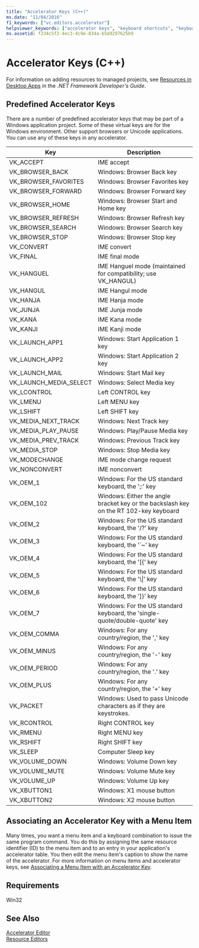 ```yaml
---
title: "Accelerator Keys (C++)"
ms.date: "11/04/2016"
f1_keywords: ["vc.editors.accelerator"]
helpviewer_keywords: ["accelerator keys", "keyboard shortcuts", "keyboard shortcuts [C++], predefined", "menus [C++], shortcut keys", "keyboard shortcuts [C++], menu association"]
ms.assetid: f234c5f2-4ec3-4c9e-834a-b5dd297625b9
---
```

# Accelerator Keys (C++)

For information on adding resources to managed projects, see [Resources in Desktop Apps](/dotnet/framework/resources/index) in the *.NET Framework Developer's Guide*.

## Predefined Accelerator Keys

There are a number of predefined accelerator keys that may be part of a Windows application project. Some of these virtual keys are for the Windows environment. Other support browsers or Unicode applications. You can use any of these keys in any accelerator.

|Key|Description|
|---------|-----------------|
|VK_ACCEPT|IME accept|
|VK_BROWSER_BACK|Windows: Browser Back key|
|VK_BROWSER_FAVORITES|Windows: Browser Favorites key|
|VK_BROWSER_FORWARD|Windows: Browser Forward key|
|VK_BROWSER_HOME|Windows: Browser Start and Home key|
|VK_BROWSER_REFRESH|Windows: Browser Refresh key|
|VK_BROWSER_SEARCH|Windows: Browser Search key|
|VK_BROWSER_STOP|Windows: Browser Stop key|
|VK_CONVERT|IME convert|
|VK_FINAL|IME final mode|
|VK_HANGUEL|IME Hanguel mode (maintained for compatibility; use VK_HANGUL)|
|VK_HANGUL|IME Hangul mode|
|VK_HANJA|IME Hanja mode|
|VK_JUNJA|IME Junja mode|
|VK_KANA|IME Kana mode|
|VK_KANJI|IME Kanji mode|
|VK_LAUNCH_APP1|Windows: Start Application 1 key|
|VK_LAUNCH_APP2|Windows: Start Application 2 key|
|VK_LAUNCH_MAIL|Windows: Start Mail key|
|VK_LAUNCH_MEDIA_SELECT|Windows: Select Media key|
|VK_LCONTROL|Left CONTROL key|
|VK_LMENU|Left MENU key|
|VK_LSHIFT|Left SHIFT key|
|VK_MEDIA_NEXT_TRACK|Windows: Next Track key|
|VK_MEDIA_PLAY_PAUSE|Windows: Play/Pause Media key|
|VK_MEDIA_PREV_TRACK|Windows: Previous Track key|
|VK_MEDIA_STOP|Windows: Stop Media key|
|VK_MODECHANGE|IME mode change request|
|VK_NONCONVERT|IME nonconvert|
|VK_OEM_1|Windows: For the US standard keyboard, the ';:' key|
|VK_OEM_102|Windows: Either the angle bracket key or the backslash key on the RT 102-key keyboard|
|VK_OEM_2|Windows: For the US standard keyboard, the '/?' key|
|VK_OEM_3|Windows: For the US standard keyboard, the '`~' key|
|VK_OEM_4|Windows: For the US standard keyboard, the '[{' key|
|VK_OEM_5|Windows: For the US standard keyboard, the '\\&#124;' key|
|VK_OEM_6|Windows: For the US standard keyboard, the ']}' key|
|VK_OEM_7|Windows: For the US standard keyboard, the 'single-quote/double-quote' key|
|VK_OEM_COMMA|Windows: For any country/region, the ',' key|
|VK_OEM_MINUS|Windows: For any country/region, the '-' key|
|VK_OEM_PERIOD|Windows: For any country/region, the '.' key|
|VK_OEM_PLUS|Windows: For any country/region, the '+' key|
|VK_PACKET|Windows: Used to pass Unicode characters as if they are keystrokes.|
|VK_RCONTROL|Right CONTROL key|
|VK_RMENU|Right MENU key|
|VK_RSHIFT|Right SHIFT key|
|VK_SLEEP|Computer Sleep key|
|VK_VOLUME_DOWN|Windows: Volume Down key|
|VK_VOLUME_MUTE|Windows: Volume Mute key|
|VK_VOLUME_UP|Windows: Volume Up key|
|VK_XBUTTON1|Windows: X1 mouse button|
|VK_XBUTTON2|Windows: X2 mouse button|

## Associating an Accelerator Key with a Menu Item

Many times, you want a menu item and a keyboard combination to issue the same program command. You do this by assigning the same resource identifier (ID) to the menu item and to an entry in your application's accelerator table. You then edit the menu item's caption to show the name of the accelerator. For more information on menu items and accelerator keys, see [Associating a Menu Item with an Accelerator Key](../windows/associating-a-menu-command-with-an-accelerator-key.md).

## Requirements

Win32

## See Also

[Accelerator Editor](../windows/accelerator-editor.md)<br/>
[Resource Editors](../windows/resource-editors.md)
